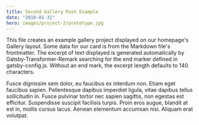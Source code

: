```yaml
---
title: Second Gallery Post Example
date: "2018-01-31"
hero: images/project-2/prototype.jpg
---
```


This file creates an example gallery project displayed on our homepage's Gallery layout.  Some data for our card is from the Markdown file's frontmatter.  The excerpt of text displayed is generated automatically by Gatsby-Transformer-Remark searching for the end marker defined in gatsby-config.js.  Without an end mark, the excerpt length defaults to 140 characters.
<!-- end -->
Fusce dignissim sem dolor, eu faucibus ex interdum non. Etiam eget faucibus sapien. Pellentesque dapibus imperdiet ligula, vitae dapibus tellus sollicitudin in. Fusce pulvinar tortor nec sapien sagittis, non egestas est efficitur. Suspendisse suscipit facilisis turpis. Proin eros augue, blandit at est in, mollis cursus lacus. Aenean elementum accumsan nisi. Aliquam erat volutpat.
